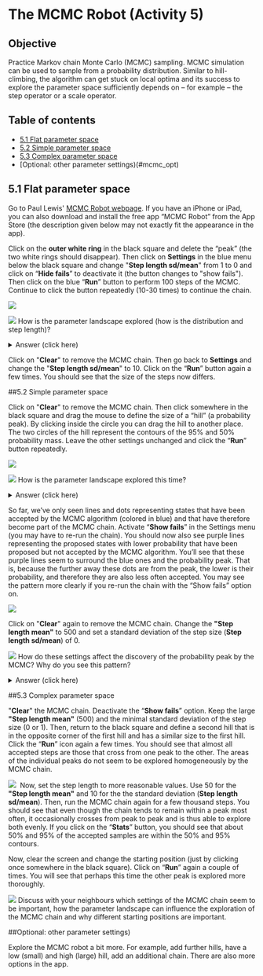 # The MCMC Robot (Activity 5)

## Objective

Practice Markov chain Monte Carlo (MCMC) sampling. MCMC simulation can be used to sample from a probability distribution. Similar to hill-climbing, the algorithm can get stuck on local optima and its success to explore the parameter space sufficiently depends on – for example – the step operator or a scale operator. 

## Table of contents

* [5.1 Flat parameter space](#flat)
* [5.2 Simple parameter space](#simple)
* [5.3 Complex parameter space](#complex)
* [Optional: other parameter settings)(#mcmc_opt)


<a name="flat"></a>
## 5.1 Flat parameter space

Go to Paul Lewis' [MCMC Robot webpage](https://plewis.github.io/applets/mcmc-robot/). If you have an iPhone or iPad, you can also download and install the free app “MCMC Robot” from the App Store (the description given below may not exactly fit the appearance in the app).

Click on the **outer white ring** in the black square and delete the “peak” (the two white rings should disappear). Then click on **Settings** in the blue menu below the black square and change "**Step length sd/mean**" from 1 to 0 and click on “**Hide fails**” to deactivate it (the button changes to "show fails"). Then click on the blue “**Run**” button to perform 100 steps of the MCMC. Continue to click the button repeatedly (10-30 times) to continue the chain.

<kbd>![](./img/mcmc_robot_001.png)</kbd>

![](../img/question_icon.png) How is the parameter landscape explored (how is the distribution and step length)?

 <details>
  <summary>Answer (click here)</summary>  

--------

You should see that the MCMC explores the two-dimensional parameter landscape more or less evenly, because no probability peaks have yet been defined. You should also see that all steps are equally large.

--------
</details>

Click on "**Clear**" to remove the MCMC chain. Then go back to **Settings** and change the "**Step length sd/mean**" to 10. Click on the “**Run**” button again a few times. You should see that the size of the steps now differs.


<a name="simple"></a>
##5.2 Simple parameter space 

Click on "**Clear**" to remove the MCMC chain. Then click somewhere in the black square and drag the mouse to define the size of a “hill” (a probability peak). By clicking inside the circle you can drag the hill to another place. The two circles of the hill represent the contours of the 95% and 50% probability mass.
Leave the other settings unchanged and click the “**Run**” button repeatedly. 

<kbd>![](./img/mcmc_robot_002.png)</kbd>

![](../img/question_icon.png) How is the parameter landscape explored this time?

 <details>
  <summary>Answer (click here)</summary>

--------
  
You should see that the MCMC chain quickly finds the probability peak, and that it rarely leaves it afterwards.

Click on “**Stats**”. Here you should see that the number of MCMC samples inside the 50% contour is close to 50% of the total number, and that the number of samples inside the 95% contour is also close to 95%, in line with the expectation for MCMC sampling. The more steps you perform, the closer you will get to 50% and 95%, respectively. 

--------
</details>


So far, we’ve only seen lines and dots representing states that have been accepted by the MCMC algorithm (colored in blue) and that have therefore become part of the MCMC chain. Activate “**Show fails**” in the Settings menu (you may have to re-run the chain). You should now also see purple lines representing the proposed states with lower probability that have been proposed but not accepted by the MCMC algorithm. You’ll see that these purple lines seem to surround the blue ones and the probability peak. That is, because the further away these dots are from the peak, the lower is their probability, and therefore they are also less often accepted. You may see the pattern more clearly if you re-run the chain with the “Show fails” option on.

<kbd>![](./img/mcmc_robot_003.png)</kbd>

Click on "**Clear**" again to remove the MCMC chain. Change the **"Step length mean"** to 500 and set a standard deviation of the step size (**Step length sd/mean**) of 0.

![](../img/question_icon.png) How do these settings affect the discovery of the probability peak by the MCMC? Why do you see this pattern?

 <details>
  <summary>Answer (click here)</summary>

--------
  
You should see that the MCMC has difficulties reaching the center of the probability peak, because in order to get to the peak, it would first have to be in an accepted position 150 units away from it. As a result, the MCMC chain appears to from a ring from which states further outside are proposed but almost always rejected. After clicking the “**Run**” button several times, check the “**Stats**” for this MCMC chain. You might see that much less than 50% and 95% of the samples are now found within the 50% and 95% contours, respectively. Which would demonstrate that a flexible step size is crucial for proper MCMC behaviour.

<kbd>![](./img/mcmc_robot_004.png)</kbd>

--------
</details>


<a name="complex"></a>
##5.3 Complex parameter space 

"**Clear**" the MCMC chain. Deactivate the “**Show fails**” option. Keep the large **"Step length mean"** (500) and the minimal standard deviation of the step size (0 or 1). Then, return to the black square and define a second hill that is in the opposite corner of the first hill and has a similar size to the first hill. Click the “**Run**” icon again a few times. You should see that almost all accepted steps are those that cross from one peak to the other. The areas of the individual peaks do not seem to be explored homogeneously by the MCMC chain. 

<kbd>![](./img/mcmc_robot_005.png)</kbd> 
Now, set the step length to more reasonable values. Use 50 for the **"Step length mean"** and 10 for the the standard deviation (**Step length sd/mean**). Then, run the MCMC chain again for a few thousand steps. You should see that even though the chain tends to remain within a peak most often, it occasionally crosses from peak to peak and is thus able to explore both evenly. If you click on the “**Stats**” button, you should see that about 50% and 95% of the accepted samples are within the 50% and 95% contours. 

Now, clear the screen and change the starting position (just by clicking once somewhere in the black square). Click on “**Run**” again a couple of times. You will see that perhaps this time the other peak is explored more thoroughly.

![](../img/discussion_icon.png) Discuss with your neighbours which settings of the MCMC chain seem to be important, how the parameter landscape can influence the exploration of the MCMC chain and why different starting positions are important.


<a name="mcmc_opt"></a>
##Optional: other parameter settings)

Explore the MCMC robot a bit more. For example, add further hills, have a low (small) and high (large) hill, add an additional chain. There are also more options in the app.

 